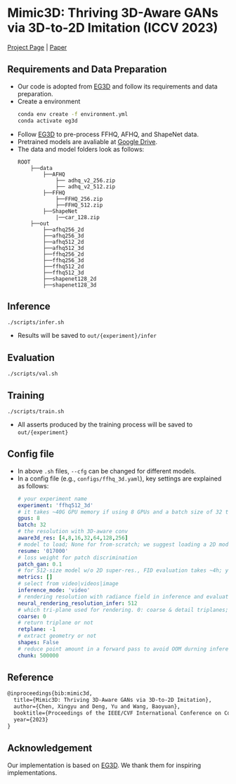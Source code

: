 # Mimic3D: Thriving 3D-Aware GANs via 3D-to-2D Imitation (ICCV 2023)

[Project Page](https://seanchenxy.github.io/Mimic3DWeb/) | [Paper](https://arxiv.org/abs/2303.09036) 

## Requirements and Data Preparation
+ Our code is adopted from [EG3D](https://github.com/NVlabs/eg3d) and follow its requirements and data preparation.
+ Create a environment
    ```bash
    conda env create -f environment.yml
    conda activate eg3d
    ```
+ Follow [EG3D](https://github.com/NVlabs/eg3d/tree/main/dataset_preprocessing) to pre-process FFHQ, AFHQ, and ShapeNet data.
+ Pretrained models are avaliable at [Google Drive](https://drive.google.com/drive/folders/1zu9PUD2TvPuc-zTU1hK8q8GnnxcUdZxj?usp=sharing).
+ The data and model folders look as follows:
    ```
    ROOT
        ├──data
            ├──AFHQ
                ├── adhq_v2_256.zip
                ├── adhq_v2_512.zip
            ├──FFHQ
                ├──FFHQ_256.zip
                ├──FFHQ_512.zip
            ├──ShapeNet
                |──car_128.zip
        ├──out
            ├──afhq256_2d
            ├──afhq256_3d
            ├──afhq512_2d
            ├──afhq512_3d
            ├──ffhq256_2d
            ├──ffhq256_3d
            ├──ffhq512_2d
            ├──ffhq512_3d
            ├──shapenet128_2d
            ├──shapenet128_3d
    ```
## Inference
```
./scripts/infer.sh
```
+ Results will be saved to `out/{experiment}/infer`


## Evaluation 
```
./scripts/val.sh
```

## Training 
```
./scripts/train.sh
```
+ All asserts produced by the training process will be saved to `out/{experiment}`

## Config file
+ In above `.sh` files, `--cfg` can be changed for different models.
+ In a config file (e.g., `configs/ffhq_3d.yaml`), key settings are explained as follows:
    ```yaml
    # your experiment name
    experiment: 'ffhq512_3d' 
    # it takes ~40G GPU memory if using 8 GPUs and a batch size of 32 to train a 512-size 3D model
    gpus: 8
    batch: 32
    # the resolution with 3D-aware conv
    aware3d_res: [4,8,16,32,64,128,256]
    # model to load; None for from-scratch; we suggest loading a 2D model before training a 3D model; also, a 3D model can be trained from scratch
    resume: '017000' 
    # loss weight for patch discrimination
    patch_gan: 0.1 
    # for 512-size model w/o 2D super-res., FID evaluation takes ~4h; you would want to set `metrics: []` to cancel evaluation durning training
    metrics: [] 
    # select from video|videos|image
    inference_mode: 'video' 
    # rendering resolution with radiance field in inference and evaluation
    neural_rendering_resolution_infer: 512 
    # which tri-plane used for rendering. 0: coarse & detail triplanes; 1: coarse triplane; 2: detail triplane
    coarse: 0 
    # return triplane or not
    retplane: -1 
    # extract geometry or not
    shapes: False 
    # reduce point amount in a forward pass to avoid OOM durning inference and evaluation
    chunk: 500000 
    ```

## Reference
```tex
@inproceedings{bib:mimic3d,
  title={Mimic3D: Thriving 3D-Aware GANs via 3D-to-2D Imitation},
  author={Chen, Xingyu and Deng, Yu and Wang, Baoyuan},
  booktitle={Proceedings of the IEEE/CVF International Conference on Computer Vision (ICCV)},
  year={2023}
}
```

## Acknowledgement
Our implementation is based on [EG3D](https://github.com/NVlabs/eg3d). We thank them for inspiring implementations.
